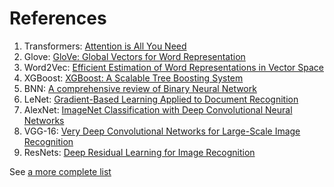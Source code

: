 # References

1. Transformers: [Attention is All You Need](https://arxiv.org/abs/1706.03762)
2. Glove: [GloVe: Global Vectors for Word Representation](https://nlp.stanford.edu/pubs/glove.pdf)
3. Word2Vec: [Efficient Estimation of Word Representations in Vector Space](https://arxiv.org/pdf/1301.3781.pdf)
4. XGBoost: [XGBoost: A Scalable Tree Boosting System](https://arxiv.org/pdf/1603.02754.pdf)
5. BNN: [A comprehensive review of Binary Neural Network](https://arxiv.org/pdf/2110.06804.pdf)
6. LeNet: [Gradient-Based Learning Applied to Document Recognition](http://vision.stanford.edu/cs598_spring07/papers/Lecun98.pdf)
7. AlexNet: [ImageNet Classification with Deep Convolutional Neural Networks](https://proceedings.neurips.cc/paper_files/paper/2012/file/c399862d3b9d6b76c8436e924a68c45b-Paper.pdf)
8. VGG-16: [Very Deep Convolutional Networks for Large-Scale Image Recognition](https://arxiv.org/pdf/1409.1556.pdf)
9. ResNets: [Deep Residual Learning for Image Recognition](https://arxiv.org/pdf/1512.03385.pdf)


See [a more complete list](https://github.com/daturkel/learning-papers)
